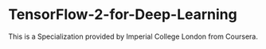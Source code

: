 # TensorFlow-2-for-Deep-Learning
This is a Specialization provided by Imperial College London from Coursera.
